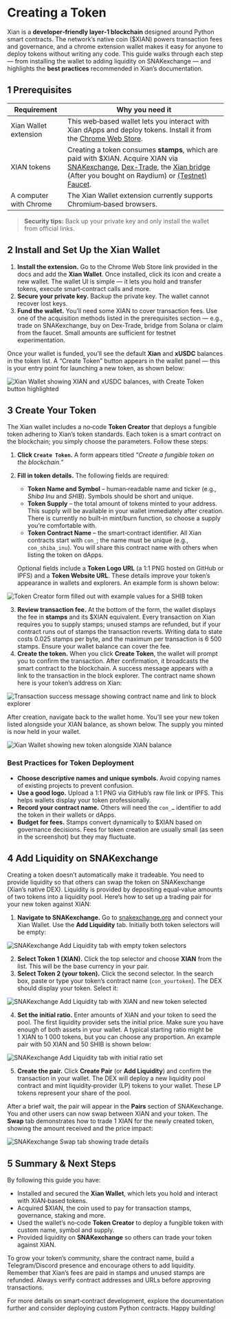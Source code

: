 # Creating a Token

Xian is a **developer‑friendly layer‑1 blockchain** designed around Python smart contracts. The network’s native coin ($XIAN) powers transaction fees and governance, and a chrome extension wallet makes it easy for anyone to deploy tokens without writing any code.  This guide walks through each step — from installing the wallet to adding liquidity on SNAKexchange — and highlights the **best practices** recommended in Xian’s documentation.

## 1 Prerequisites

| Requirement | Why you need it |
|---|---|
| Xian Wallet extension | This web‑based wallet lets you interact with Xian dApps and deploy tokens.  Install it from the [Chrome Web Store](https://chromewebstore.google.com/detail/xian-wallet/kcimjjhplbcgkcnanijkolfillgfanlc). |
| XIAN tokens | Creating a token consumes **stamps**, which are paid with $XIAN. Acquire XIAN via [SNAKexchange](https://snakexchange.org), [Dex-Trade](https://dex-trade.com/spot/trading/XIANUSDT?interface=classic), the [Xian bridge](https://bridge.xian.org) (After you bought on Raydium) or [(Testnet) Faucet](https://xian-faucet.poc.workers.dev/). |
| A computer with Chrome | The Xian Wallet extension currently supports Chromium‑based browsers. |

> **Security tips:**  Back up your private key and only install the wallet from official links.

## 2 Install and Set Up the Xian Wallet

1. **Install the extension.**  Go to the Chrome Web Store link provided in the docs and add the **Xian Wallet**.  Once installed, click its icon and create a new wallet.  The wallet UI is simple — it lets you hold and transfer tokens, execute smart‑contract calls and more.
2. **Secure your private key.**  Backup the private key. The wallet cannot recover lost keys.
3. **Fund the wallet.**  You’ll need some XIAN to cover transaction fees. Use one of the acquisition methods listed in the prerequisites section — e.g., trade on SNAKexchange, buy on Dex‑Trade, bridge from Solana or claim from the faucet. Small amounts are sufficient for testnet experimentation.

Once your wallet is funded, you’ll see the default **Xian** and **xUSDC** balances in the token list.  A “Create Token” button appears in the wallet panel — this is your entry point for launching a new token, as shown below:

![Xian Wallet showing XIAN and xUSDC balances, with Create Token button highlighted](../img/branded_clean_token_tutorial1.png)

## 3 Create Your Token

The Xian wallet includes a no‑code **Token Creator** that deploys a fungible token adhering to Xian’s token standards.  Each token is a smart contract on the blockchain; you simply choose the parameters.  Follow these steps:

1. **Click `Create Token`.**  A form appears titled *“Create a fungible token on the blockchain.”*
2. **Fill in token details.**  The following fields are required:

   - **Token Name and Symbol** – human‑readable name and ticker (e.g., *Shiba Inu* and *SHIB*).  Symbols should be short and unique.
   - **Token Supply** – the total amount of tokens minted to your address.  This supply will be available in your wallet immediately after creation.  There is currently no built‑in mint/burn function, so choose a supply you’re comfortable with.
   - **Token Contract Name** – the smart‑contract identifier.  All Xian contracts start with `con_`; the name must be unique (e.g., `con_shiba_inu`).  You will share this contract name with others when listing the token on dApps.

   Optional fields include a **Token Logo URL** (a 1:1 PNG hosted on GitHub or IPFS) and a **Token Website URL**.  These details improve your token’s appearance in wallets and explorers.  An example form is shown below:

![Token Creator form filled out with example values for a SHIB token](../img/branded_clean_token_tutorial2.png)


3. **Review transaction fee.**  At the bottom of the form, the wallet displays the fee in **stamps** and its $XIAN equivalent.  Every transaction on Xian requires you to supply stamps; unused stamps are refunded, but if your contract runs out of stamps the transaction reverts.  Writing data to state costs 0.025 stamps per byte, and the maximum per transaction is 6 500 stamps.  Ensure your wallet balance can cover the fee.
4. **Create the token.**  When you click **Create Token**, the wallet will prompt you to confirm the transaction.  After confirmation, it broadcasts the smart contract to the blockchain.  A success message appears with a link to the transaction in the block explorer.  The contract name shown here is your token’s address on Xian:

![Transaction success message showing contract name and link to block explorer](../img/branded_clean_token_tutorial3.png)

After creation, navigate back to the wallet home.  You’ll see your new token listed alongside your XIAN balance, as shown below.  The supply you minted is now held in your wallet.

![Xian Wallet showing new token alongside XIAN balance](../img/branded_clean_token_tutorial4.png)


### Best Practices for Token Deployment

- **Choose descriptive names and unique symbols.**  Avoid copying names of existing projects to prevent confusion.
- **Use a good logo.**  Upload a 1:1 PNG via GitHub’s raw file link or IPFS.  This helps wallets display your token professionally.
- **Record your contract name.**  Others will need the `con_…` identifier to add the token in their wallets or dApps.
- **Budget for fees.**  Stamps convert dynamically to $XIAN based on governance decisions.  Fees for token creation are usually small (as seen in the screenshot) but they may fluctuate.

## 4 Add Liquidity on SNAKexchange

Creating a token doesn’t automatically make it tradeable.  You need to provide liquidity so that others can swap the token on SNAKexchange (Xian’s native DEX).  Liquidity is provided by depositing equal‑value amounts of two tokens into a liquidity pool.  Here’s how to set up a trading pair for your new token against XIAN:

1. **Navigate to SNAKexchange.**  Go to [snakexchange.org](https://snakexchange.org) and connect your Xian Wallet.  Use the **Add Liquidity** tab.  Initially both token selectors will be empty:

![SNAKexchange Add Liquidity tab with empty token selectors](../img/branded_clean_token_tutorial5.png)


2. **Select Token 1 (XIAN).**  Click the top selector and choose **XIAN** from the list.  This will be the base currency in your pair.
3. **Select Token 2 (your token).**  Click the second selector.  In the search box, paste or type your token’s contract name (`con_yourtoken`).  The DEX should display your token.  Select it:

![SNAKexchange Add Liquidity tab with XIAN and new token selected](../img/branded_clean_token_tutorial6.png)


4. **Set the initial ratio.**  Enter amounts of XIAN and your token to seed the pool.  The first liquidity provider sets the initial price.  Make sure you have enough of both assets in your wallet.  A typical starting ratio might be 1 XIAN to 1 000 tokens, but you can choose any proportion.  An example pair with 50 XIAN and 50 SHIB is shown below:

![SNAKexchange Add Liquidity tab with initial ratio set](../img/branded_clean_token_tutorial7.png)


5. **Create the pair.**  Click **Create Pair** (or **Add Liquidity**) and confirm the transaction in your wallet.  The DEX will deploy a new liquidity pool contract and mint liquidity‑provider (LP) tokens to your wallet.  These LP tokens represent your share of the pool.

After a brief wait, the pair will appear in the **Pairs** section of SNAKexchange.  You and other users can now swap between XIAN and your token.  The **Swap** tab demonstrates how to trade 1 XIAN for the newly created token, showing the amount received and the price impact:

![SNAKexchange Swap tab showing trade details](../img/branded_clean_token_tutorial8.png)


## 5 Summary & Next Steps

By following this guide you have:

- Installed and secured the **Xian Wallet**, which lets you hold and interact with XIAN‑based tokens.
- Acquired $XIAN, the coin used to pay for transaction stamps, governance, staking and more.
- Used the wallet’s no‑code **Token Creator** to deploy a fungible token with custom name, symbol and supply.
- Provided liquidity on **SNAKexchange** so others can trade your token against XIAN.

To grow your token’s community, share the contract name, build a Telegram/Discord presence and encourage others to add liquidity.  Remember that Xian’s fees are paid in stamps and unused stamps are refunded. Always verify contract addresses and URLs before approving transactions.

For more details on smart‑contract development, explore the documentation further and consider deploying custom Python contracts.  Happy building!
